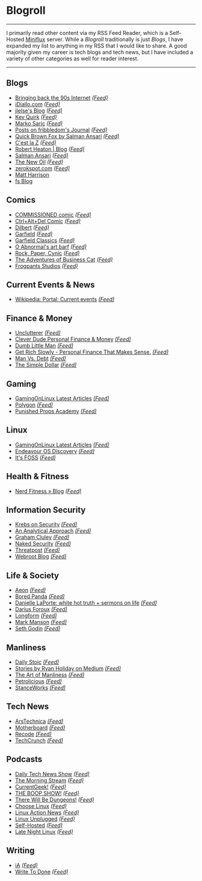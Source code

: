 # Blogroll


***

I primarily read other content via my RSS Feed Reader, which is a Self-Hosted [Miniflux](https://github.com/miniflux/miniflux) server. While a *Blogroll* traditionally is just *Blogs*,
 I have expanded my list to anything in my RSS that I would like to share. A good majority given my career is tech blogs and tech news, but I have included a variety of other categories
 as well for reader interest. 

***

## Blogs
 
- [Bringing back the 90s Internet](https://old.reddit.com/r/hnblogs) *[(Feed)](https://old.reddit.com/r/hnblogs/.rss)* 
- [iDiallo.com](https://idiallo.com) *[(Feed)](https://idiallo.com/feed.rss)* 
- [jlelse's Blog](https://jlelse.blog) *[(Feed)](https://jlelse.blog/index.xml)* 
- [Kev Quirk](https://kevq.uk) *[(Feed)](https://kevq.uk/feed/)* 
- [Marko Saric](https://markosaric.com) *[(Feed)](https://markosaric.com/feed/)* 
- [Posts on fribbledom's Journal](https://fribbledom.com) *[(Feed)](https://fribbledom.com/posts/index.xml)* 
- [Quick Brown Fox by Salman Ansari](https://brownfox.substack.com) *[(Feed)](https://brownfox.substack.com/feed/)*
- [C'est la Z](https://cestlaz.github.io) *[(Feed)](https://cestlaz.github.io/rss.xml)*
- [Robert Heaton | Blog](https://robertheaton.com) *[(Feed)](https://robertheaton.com/feed.xml)*
- [Salman Ansari](https://salman.io) *[(Feed)](https://salman.io/feed.xml)*
- [The New Oil](https://write.as/thenewoil/) *[(Feed)](https://write.as/thenewoil/feed/)*
- [zerokspot.com](https://zerokspot.com) *[(Feed)](https://zerokspot.com/index.xml)*
- [Matt Harrison](https://matt-harrison.com/)
- [fs Blog](https://fs.blog/start/)

## Comics

- [COMMISSIONED comic](http://www.theministryofabnormality.com/index.php) *[(Feed)](http://www.theministryofabnormality.com/index.php/feed/)*
- [Ctrl+Alt+Del Comic](https://cad-comic.com) *[(Feed)](https://cad-comic.com/feed/)*
- [Dilbert](https://dilbert.com) *[(Feed)](https://www.comicsrss.com/rss/dilbert.rss)*
- [Garfield](https://garfield.com) *[(Feed)](https://www.comicsrss.com/rss/garfield.rss)*
- [Garfield Classics](https://garfield.com) *[(Feed)](https://www.comicsrss.com/rss/garfield-classics.rss)*
- [O Abnormal's art barf](https://oabnormal.tumblr.com) *[(Feed)](https://oabnormal.tumblr.com/rss)*
- [Rock, Paper, Cynic](https://rockpapercynic.tumblr.com) *[(Feed)](https://rockpapercynic.tumblr.com/rss)*
- [The Adventures of Business Cat](https://www.businesscatcomic.com) *[(Feed)](https://www.comicsrss.com/rss/the-adventures-of-business-cat.rss)*
- [Frogpants Studios](https://www.frogpants.com/2019) *[(Feed)](https://www.frogpants.com/2019?format=rss)*
 
## Current Events & News 
 
- [Wikipedia: Portal: Current events](https://en.wikipedia.org/wiki/Portal:Current_events) *[(Feed)](https://www.to-rss.xyz/wikipedia/current_events/)*
 
## Finance & Money 
 
- [Unclutterer](https://unclutterer.com) *[(Feed)](http://feeds.feedburner.com/unclutterer)*
- [Clever Dude Personal Finance & Money](https://cleverdude.com/) *[(Feed)](http://feeds.feedburner.com/cleverdude)*
- [Dumb Little Man](https://www.dumblittleman.com/) *[(Feed)](http://feeds.feedburner.com/DumbLittleMan)*
- [Get Rich Slowly - Personal Finance That Makes Sense.](https://www.getrichslowly.org/) *[(Feed)](http://feeds.feedburner.com/getrichslowly)*
- [Man Vs. Debt](http://manvsdebt.com/) *[(Feed)](http://feeds2.feedburner.com/manvsdebt)*
- [The Simple Dollar](https://www.thesimpledollar.com/) *[(Feed)](http://feeds.feedburner.com/thesimpledollar)*
 
## Gaming 
 
- [GamingOnLinux Latest Articles](https://www.gamingonlinux.com) *[(Feed)](https://www.gamingonlinux.com/article_rss.php)*
- [Polygon](https://www.polygon.com) *[(Feed)](https://www.polygon.com/rss/index.xml)*
- [Punished Props Academy](https://www.punishedprops.com) *[(Feed)](https://www.punishedprops.com/feed/)*
 
## Linux 
 
- [GamingOnLinux Latest Articles](https://www.gamingonlinux.com) *[(Feed)](https://www.gamingonlinux.com/article_rss.php)*
- [Endeavour OS Discovery](https://discovery.endeavouros.com) *[(Feed)](https://discovery.endeavouros.com/feed/)*
- [It's FOSS](https://itsfoss.com/) *[(Feed)](http://feeds.feedburner.com/ItsFoss)*
 
## Health & Fitness 
 
- [Nerd Fitness » Blog](https://www.nerdfitness.com/) *[(Feed)](http://feeds.feedburner.com/NerdFitnessBlog)*
  
## Information Security 
 
- [Krebs on Security](https://krebsonsecurity.com) *[(Feed)](https://krebsonsecurity.com/feed/)*
- [An Analytical Approach](http://ananalyticalapproach.blogspot.com) *[(Feed)](http://ananalyticalapproach.blogspot.com/feeds/posts/default)*
- [Graham Cluley](https://www.grahamcluley.com) *[(Feed)](https://www.grahamcluley.com/feed/)*
- [Naked Security](https://nakedsecurity.sophos.com) *[(Feed)](https://nakedsecurity.sophos.com/feed/)*
- [Threatpost](https://threatpost.com) *[(Feed)](https://threatpost.com/feed/)*
- [Webroot Blog](https://www.webroot.com/blog) *[(Feed)](https://www.webroot.com/blog/feed/)*
 
## Life & Society 
 
- [Aeon](https://aeon.co) *[(Feed)](https://aeon.co/feed.rss)*
- [Bored Panda](https://www.boredpanda.com/) *[(Feed)](http://feeds.feedburner.com/BoredPanda)*
- [Danielle LaPorte: white hot truth + sermons on life](https://www.daniellelaporte.com/) *[(Feed)](http://feeds.feedburner.com/WhiteHotTruth)*
- [Darius Foroux](https://dariusforoux.com) *[(Feed)](https://dariusforoux.com/feed/)*
- [Longform](https://longform.org) *[(Feed)](https://longform.org/feed.rss)*
- [Mark Manson](https://markmanson.net) *[(Feed)](https://markmanson.net/feed)*
- [Seth Godin](https://www.sethgodin.com/) *[(Feed)](http://feeds.feedblitz.com/SethsBlog)*
 
## Manliness 
 
- [Daily Stoic](https://dailystoic.com) *[(Feed)](https://dailystoic.com/feed/)*
- [Stories by Ryan Holiday on Medium](https://medium.com/@RyanHoliday) *[(Feed)](https://medium.com/feed/@RyanHoliday)*
- [The Art of Manliness](https://www.artofmanliness.com/) *[(Feed)](http://feeds2.feedburner.com/TheArtOfManliness)*
- [Petrolicious](https://petrolicious.com/articles) *[(Feed)](https://petrolicious.com/articles/feed)*
- [StanceWorks](https://stanceworks.com) *[(Feed)](https://stanceworks.com/feed/)*
 
## Tech News 
 
- [ArsTechnica](http://arstechnica.com) *[(Feed)](http://feeds.arstechnica.com/arstechnica/index/)*
- [Motherboard](https://www.vice.com/en_us/section/tech) *[(Feed)](https://www.vice.com/en_us/rss/section/tech)*
- [Recode](https://www.recode.net) *[(Feed)](https://www.recode.net/rss/current)*
- [TechCrunch](https://techcrunch.com/) *[(Feed)](http://feeds.feedburner.com/Techcrunch)*
 
## Podcasts 
 
- [Daily Tech News Show](https://dailytechnewsshow.com/) *[(Feed)](http://feeds.feedburner.com/DailyTechNewsShow)*
- [The Morning Stream](https://www.frogpants.com/tms) *[(Feed)](http://feeds.frogpants.com/morningstream_feed.xml)*
- [CurrentGeek!](https://www.frogpants.com/currentgeek) *[(Feed)](http://feeds.frogpants.com/currentgeek_feed.xml)*
- [THE BOOP SHOW!](https://www.frogpants.com/boop) *[(Feed)](http://feeds.frogpants.com/boop_feed.xml)*
- [There Will Be Dungeons!](https://www.frogpants.com/twbd) *[(Feed)](http://feeds.frogpants.com/therewillbedungeons_feed.xml)*
- [Choose Linux](https://chooselinux.show) *[(Feed)](https://chooselinux.show/rss)*
- [Linux Action News](http://linuxactionnews.com) *[(Feed)](http://linuxactionnews.com/rss)*
- [Linux Unplugged](https://linuxunplugged.com) *[(Feed)](https://linuxunplugged.com/rss)*
- [Self-Hosted](https://selfhosted.show) *[(Feed)](https://selfhosted.show/rss)*
- [Late Night Linux](https://latenightlinux.com) *[(Feed)](https://latenightlinux.com/feed/all)*
 
## Writing 
 
- [iA](https://ia.net) *[(Feed)](https://ia.net/feed)*
- [Write To Done](https://ia.net/feed) *[(Feed)](http://feeds.feedburner.com/writetodone)*


